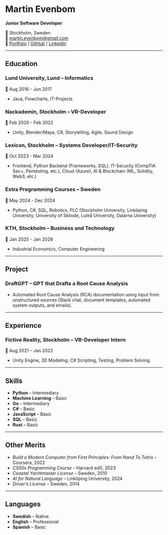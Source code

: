 # Martin Evenbom  
**Junior Software Developer**  

📍 Stockholm, Sweden\
📧 [martin.evenbom@gmail.com](mailto:martin.evenbom@gmail.com)  
🔗 [Portfolio](https://evenbom.se/) | [GitHub](http://github.com/zibiax) | [LinkedIn](https://www.linkedin.com/in/martin-evenbom/)  

---

## Education  
### Lund University, Lund – Informatics  
📅 Aug 2016 - Jun 2017  
- Java, Flowcharts, IT-Projects  

### Nackademin, Stockholm – VR-Developer  
📅 Feb 2020 - Feb 2022  
- Unity, Blender/Maya, C#, Storytelling, Agile, Sound Design  

### Lexicon, Stockholm – Systems Developer/IT-Security  
📅 Oct 2023 - Mar 2024  
- Frontend, Python Backend (Frameworks, SQL), IT-Security (CompTIA Sec+, Pentesting, etc.), Cloud (Azure), AI & Blockchain (ML, Solidity, Web3, etc.)  

### Extra Programming Courses – Sweden  
📅 May 2024 - Dec 2024  
- Python, C#, SQL, Robotics, PLC (Stockholm University, Linköping University, University of Skövde, Luleå University, Dalarna University)  

### KTH, Stockholm – Business and Technology  
📅 Jan 2025 - Jan 2028  
- Industrial Economics, Computer Engineering  

---

## Project  
### DraftGPT – GPT that Drafts a Root Cause Analysis  
- Automated Root Cause Analysis (RCA) documentation using input from unstructured sources (Slack chat, document templates, automated system outputs, and emails).  

---

## Experience  
### Fictive Reality, Stockholm – VR-Developer Intern  
📅 Aug 2021 – Jan 2022  
- Unity Engine, 3D Modeling, C# Scripting, Testing, Problem Solving.  

---

## Skills  
- **Python** – Intermediary  
- **Machine Learning** – Basic  
- **Go** – Intermediary  
- **C#** – Basic  
- **JavaScript** – Basic  
- **SQL** – Basic  
- **Rust** – Basic  

---

## Other Merits  
- *Build a Modern Computer from First Principles: From Nand To Tetris* – Coursera, 2022  
- *CS50x Programming Course* – Harvard edX, 2023  
- *Coastal Yachtmaster License* – Sweden, 2010  
- *AI for Natural Language* – Linköping University, 2024  
- *Driver’s License* – Sweden, 2014  

---

## Languages  
- **Swedish** – Native  
- **English** – Professional  
- **Spanish** – Basic  


